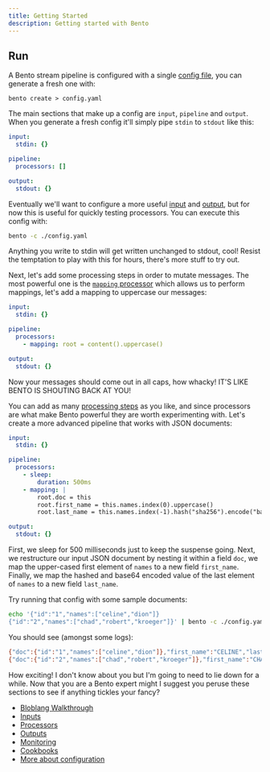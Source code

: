 ```yaml
---
title: Getting Started
description: Getting started with Bento
---
```


<!-- TODO(install): Fix me. -->
<!-- Woops! You fell for the marketing hype. Let's try and get through this together.

<div style={{textAlign: 'center'}}><img style={{maxWidth: '300px'}} src="/bento/img/teacher-blob.svg" /></div>

## Install

The easiest way to install Bento is with this handy script:

import Tabs from '@theme/Tabs';
import TabItem from '@theme/TabItem';

<Tabs defaultValue="latest" values={[
  { label: 'Latest stable version', value: 'latest', },
  { label: 'Specific version', value: 'version', },
]}>
<TabItem value="latest">

```sh
curl -Lsf https://warpstreamlabs.github.io/bento/sh/install | bash
```

</TabItem>
<TabItem value="version">

```sh
curl -Lsf https://warpstreamlabs.github.io/bento/sh/install | bash -s -- 3.56.0
```

</TabItem>
</Tabs>

Or you can grab an archive containing Bento from the [releases page][releases].

### Docker

If you have docker installed you can pull the latest official Bento image with:

```sh
docker pull ghcr.io/warpstreamlabs/bento
docker run --rm -v /path/to/your/config.yaml:/bento.yaml ghcr.io/warpstreamlabs/bento
```

### Homebrew

On macOS, Bento can be installed via Homebrew:

```sh
brew install benthos
```

### Asdf

If you use the [asdf](https://asdf-vm.com/) tool version manager you can install Bento with:

```sh
asdf plugin add benthos
asdf install benthos latest
asdf global benthos latest
```

### Serverless

For information about serverless deployments of Bento check out the serverless section [here][serverless]. -->

## Run

A Bento stream pipeline is configured with a single [config file][configuration], you can generate a fresh one with:

```shell
bento create > config.yaml
```

The main sections that make up a config are `input`, `pipeline` and `output`. When you generate a fresh config it'll simply pipe `stdin` to `stdout` like this:

```yaml
input:
  stdin: {}

pipeline:
  processors: []

output:
  stdout: {}
```

Eventually we'll want to configure a more useful [input][inputs] and [output][outputs], but for now this is useful for quickly testing processors. You can execute this config with:

```sh
bento -c ./config.yaml
```

Anything you write to stdin will get written unchanged to stdout, cool! Resist the temptation to play with this for hours, there's more stuff to try out.

Next, let's add some processing steps in order to mutate messages. The most powerful one is the [`mapping` processor][processors.mapping] which allows us to perform mappings, let's add a mapping to uppercase our messages:

```yaml
input:
  stdin: {}

pipeline:
  processors:
    - mapping: root = content().uppercase()

output:
  stdout: {}
```

Now your messages should come out in all caps, how whacky! IT'S LIKE BENTO IS SHOUTING BACK AT YOU!

You can add as many [processing steps][processors] as you like, and since processors are what make Bento powerful they are worth experimenting with. Let's create a more advanced pipeline that works with JSON documents:

```yaml
input:
  stdin: {}

pipeline:
  processors:
    - sleep:
        duration: 500ms
    - mapping: |
        root.doc = this
        root.first_name = this.names.index(0).uppercase()
        root.last_name = this.names.index(-1).hash("sha256").encode("base64")

output:
  stdout: {}
```

First, we sleep for 500 milliseconds just to keep the suspense going. Next, we restructure our input JSON document by nesting it within a field `doc`, we map the upper-cased first element of `names` to a new field `first_name`. Finally, we map the hashed and base64 encoded value of the last element of `names` to a new field `last_name`.

Try running that config with some sample documents:

```sh
echo '{"id":"1","names":["celine","dion"]}
{"id":"2","names":["chad","robert","kroeger"]}' | bento -c ./config.yaml
```

You should see (amongst some logs):

```sh
{"doc":{"id":"1","names":["celine","dion"]},"first_name":"CELINE","last_name":"1VvPgCW9sityz5XAMGdI2BTA7/44Wb3cANKxqhiCo50="}
{"doc":{"id":"2","names":["chad","robert","kroeger"]},"first_name":"CHAD","last_name":"uXXg5wCKPjpyj/qbivPbD9H9CZ5DH/F0Q1Twytnt2hQ="}
```

How exciting! I don't know about you but I'm going to need to lie down for a while. Now that you are a Bento expert might I suggest you peruse these sections to see if anything tickles your fancy?

- [Bloblang Walkthrough][bloblang.walkthrough]
- [Inputs][inputs]
- [Processors][processors]
- [Outputs][outputs]
- [Monitoring][monitoring]
- [Cookbooks][cookbooks]
- [More about configuration][configuration]

[proc_proc_field]: /docs/components/processors/process_field
[proc_text]: /docs/components/processors/text
[processors]: /docs/components/processors/about
[processors.mapping]: /docs/components/processors/mapping
[inputs]: /docs/components/inputs/about
[outputs]: /docs/components/outputs/about
[jmespath]: http://jmespath.org/
[releases]: https://github.com/warpstreamlabs/bento/releases
[serverless]: /docs/guides/serverless/about
[configuration]: /docs/configuration/about
[monitoring]: /docs/guides/monitoring
[cookbooks]: /cookbooks
[bloblang.walkthrough]: /docs/guides/bloblang/walkthrough
